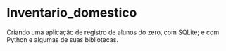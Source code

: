 # Inventario_domestico
Criando uma aplicação de registro de alunos do zero, com SQLite; e com Python e algumas de suas bibliotecas.
